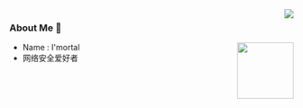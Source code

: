 <img align="right" src="https://github-readme-stats.vercel.app/api?username=Januaryu&count_private=true&show_icons=true&hide=prs&theme=radical" />

### About Me 👋

<img align='right' src="https://profile-counter.glitch.me/Januaryu/count.svg" width="100">

- Name : I'mortal
- 网络安全爱好者

